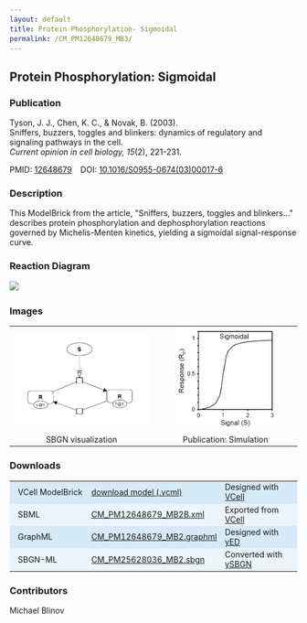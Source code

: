 ```yaml
---
layout: default
title: Protein Phosphorylation- Sigmoidal
permalink: /CM_PM12648679_MB3/
---
```


## Protein Phosphorylation: Sigmoidal

### Publication

Tyson, J. J., Chen, K. C., & Novak, B. (2003). <br />
Sniffers, buzzers, toggles and blinkers: dynamics of regulatory and signaling pathways in the cell. <br />
<i>Current opinion in cell biology, 15</i>(2), 221-231.

PMID:  [12648679](https://www.ncbi.nlm.nih.gov/pubmed/12648679) &ensp; DOI: [10.1016/S0955-0674(03)00017-6](https://doi.org/10.1016/S0955-0674(03)00017-6)

### Description

This ModelBrick from the article, "Sniffers, buzzers, toggles and blinkers…" describes protein phosphorylation and dephosphorylation reactions governed by Michelis-Menten kinetics, yielding a sigmoidal signal-response curve.

### Reaction Diagram
<img src="https://vcellapi.cam.uchc.edu/biomodel/172897520/diagram" width="600"/>

### Images

<table> 
 <td align="center" width="33%"> <a href="http://modelbricks.org/images/SBGNfiles/PhosphorylationSBGN.PNG"><img src="/images/SBGNfiles/PhosphorylationSBGN.PNG" width="300"/></a></td>
 <td align="center" width="33%"><a href="https://modelbricks.github.io/images/publications/SigmoidalResponse.png"><img src="/images/publications/SigmoidalResponse.png" width="175"/></a></td>
 <tr>
  <td align="center"> SBGN visualization</td>
  <td align="center"> Publication: Simulation</td>
 </tr>
 </table>
 
### Downloads

<center>
 <table width="100%">
  <td width="33%" bgcolor="#D6EAF8">&nbsp; VCell ModelBrick </td>
  <td width="33%" bgcolor="#D6EAF8"><a href="https://vcellapi.cam.uchc.edu/biomodel/172897520/biomodel.vcml" type="application/vcml+xml" download="VCBioModel_172897520.vcml">download model (.vcml)</a></td>
  <td width="33%" bgcolor="#D6EAF8"> Designed with <a href="http://vcell.org"> VCell </a></td>
  <tr>
   <td bgcolor="#EBF5FB">&nbsp; SBML </td>
   <td bgcolor="#EBF5FB"><a href="/modelbricks/SBGNexecutablefiles/CM_PM12648679_MB2B.xml">CM_PM12648679_MB2B.xml</a></td>
   <td bgcolor="#EBF5FB"> Exported from <a href="http://vcell.org"> VCell</a></td>
  </tr>
  <tr>
   <td bgcolor="#D6EAF8">&nbsp; GraphML </td>
   <td bgcolor="#D6EAF8"><a href="/modelbricks/SBGNexecutablefiles/CM_PM12648679_MB2.graphml">CM_PM12648679_MB2.graphml</a></td>
   <td bgcolor="#D6EAF8"> Designed with <a href="https://www.yworks.com/yed">yED</a></td>
  </tr>
  <tr>
   <td bgcolor="#EBF5FB">&nbsp; SBGN-ML </td>
   <td bgcolor="#EBF5FB"><a href="/modelbricks/SBGNexecutablefiles/CM_PM25628036_MB2.sbgn">CM_PM25628036_MB2.sbgn</a></td>
   <td bgcolor="#EBF5FB"> Converted with <a href="https://github.com/sbgn/ySBGN">ySBGN</a></td>
  </tr>
 </table>
</center>

### Contributors

Michael Blinov
